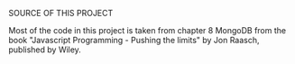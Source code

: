 SOURCE OF THIS PROJECT

Most of the code in this project is taken from chapter 8 MongoDB from the book "Javascript Programming - Pushing the limits" by Jon Raasch, published by Wiley.